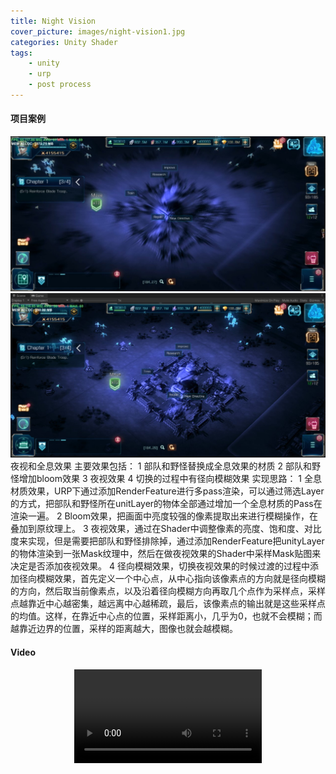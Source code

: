 ```yaml
---
title: Night Vision
cover_picture: images/night-vision1.jpg
categories: Unity Shader
tags:
    - unity
    - urp
    - post process
---
```

#### 项目案例
![](/works-images/night-vision1.jpg)
![](/works-images/night-vision2.jpg)
夜视和全息效果
主要效果包括：
1 部队和野怪替换成全息效果的材质
2 部队和野怪增加bloom效果
3 夜视效果
4 切换的过程中有径向模糊效果
实现思路：
1 全息材质效果，URP下通过添加RenderFeature进行多pass渲染，可以通过筛选Layer的方式，把部队和野怪所在unitLayer的物体全部通过增加一个全息材质的Pass在渲染一遍。
2 Bloom效果，把画面中亮度较强的像素提取出来进行模糊操作，在叠加到原纹理上。
3 夜视效果，通过在Shader中调整像素的亮度、饱和度、对比度来实现，但是需要把部队和野怪排除掉，通过添加RenderFeature把unityLayer的物体渲染到一张Mask纹理中，然后在做夜视效果的Shader中采样Mask贴图来决定是否添加夜视效果。
4 径向模糊效果，切换夜视效果的时候过渡的过程中添加径向模糊效果，首先定义一个中心点，从中心指向该像素点的方向就是径向模糊的方向，然后取当前像素点，以及沿着径向模糊方向再取几个点作为采样点，采样点越靠近中心越密集，越远离中心越稀疏，最后，该像素点的输出就是这些采样点的均值。这样，在靠近中心点的位置，采样距离小，几乎为0，也就不会模糊；而越靠近边界的位置，采样的距离越大，图像也就会越模糊。
#### Video
<video src="https://xb-resource.oss-cn-shanghai.aliyuncs.com/dark.mp4" controls="controls" style="max-width: 100%; display: block; margin-left: auto; margin-right: auto;">
</video>
